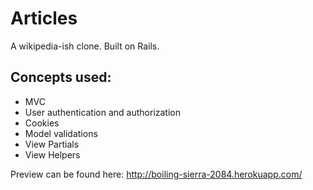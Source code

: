 # Articles
A wikipedia-ish clone. Built on Rails.

## Concepts used:
- MVC
- User authentication and authorization
- Cookies
- Model validations
- View Partials
- View Helpers

Preview can be found here: http://boiling-sierra-2084.herokuapp.com/